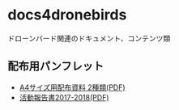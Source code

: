 # docs4dronebirds
ドローンバード関連のドキュメント、コンテンツ類


## 配布用パンフレット
* [A4サイズ用配布資料 2種類(PDF)](https://github.com/dronebird/docs4dronebirds/blob/master/DRONEBIRDposter_2017-04-06%20(2).pdf)
* [活動報告書2017-2018(PDF)](https://github.com/dronebird/docs4dronebirds)

